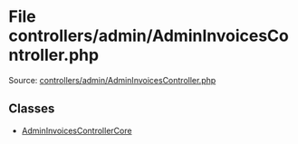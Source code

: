 File controllers/admin/AdminInvoicesController.php
=========

Source: [controllers/admin/AdminInvoicesController.php](https://github.com/PrestaShop/PrestaShop/blob/1.5.4.1/controllers/admin/AdminInvoicesController.php)


Classes
-------

* [AdminInvoicesControllerCore](class.AdminInvoicesControllerCore.md)


